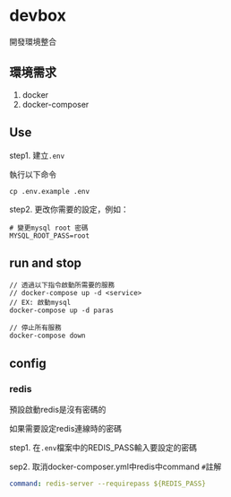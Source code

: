 # devbox

開發環境整合

## 環境需求

1. docker
2. docker-composer

## Use

step1. 建立`.env`

執行以下命令

```shell
cp .env.example .env
```

step2. 更改你需要的設定，例如：

```shell
# 變更mysql root 密碼
MYSQL_ROOT_PASS=root
```

## run and stop

```shell
// 透過以下指令啟動所需要的服務
// docker-compose up -d <service>
// EX: 啟動mysql
docker-compose up -d paras

// 停止所有服務
docker-compose down
```

## config

### redis

預設啟動redis是沒有密碼的

如果需要設定redis連線時的密碼

step1. 在`.env`檔案中的REDIS_PASS輸入要設定的密碼

sep2. 取消docker-composer.yml中redis中command `#`註解

```yml
command: redis-server --requirepass ${REDIS_PASS}
```
